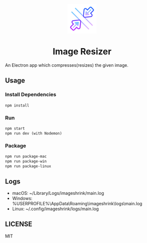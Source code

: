 <p align="center">
    <img src="assets/icons/compress-96.png">
</p>

<h1 align="center">Image Resizer</h1>

An Electron app which compresses(resizes) the given image.

## Usage

### Install Dependencies

```
npm install
```

### Run

```
npm start
npm run dev (with Nodemon)
```

### Package

```
npm run package-mac
npm run package-win
npm run package-linux
```

## Logs

- macOS: ~/Library/Logs/imageshrink/main.log
- Windows: %USERPROFILE%\AppData\Roaming\imageshrink\logs\main.log
- Linux: ~/.config/imageshrink/logs/main.log

## LICENSE

MIT